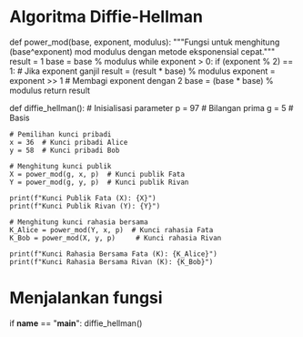 # Algoritma Diffie-Hellman

def power_mod(base, exponent, modulus):
    """Fungsi untuk menghitung (base^exponent) mod modulus dengan metode eksponensial cepat."""
    result = 1
    base = base % modulus
    while exponent > 0:
        if (exponent % 2) == 1:  # Jika exponent ganjil
            result = (result * base) % modulus
        exponent = exponent >> 1  # Membagi exponent dengan 2
        base = (base * base) % modulus
    return result

def diffie_hellman():
    # Inisialisasi parameter
    p = 97  # Bilangan prima
    g = 5   # Basis

    # Pemilihan kunci pribadi
    x = 36  # Kunci pribadi Alice
    y = 58  # Kunci pribadi Bob

    # Menghitung kunci publik
    X = power_mod(g, x, p)  # Kunci publik Fata
    Y = power_mod(g, y, p)  # Kunci publik Rivan

    print(f"Kunci Publik Fata (X): {X}")
    print(f"Kunci Publik Rivan (Y): {Y}")

    # Menghitung kunci rahasia bersama
    K_Alice = power_mod(Y, x, p)  # Kunci rahasia Fata
    K_Bob = power_mod(X, y, p)     # Kunci rahasia Rivan

    print(f"Kunci Rahasia Bersama Fata (K): {K_Alice}")
    print(f"Kunci Rahasia Bersama Rivan (K): {K_Bob}")

# Menjalankan fungsi
if __name__ == "__main__":
    diffie_hellman()
